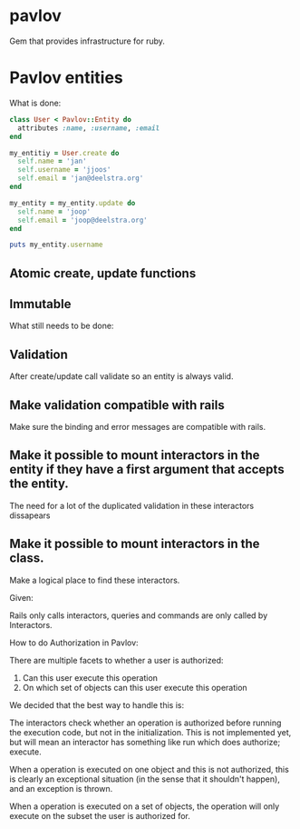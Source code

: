pavlov
======

Gem that provides infrastructure for ruby.
# Pavlov entities
What is done:

```ruby
class User < Pavlov::Entity do
  attributes :name, :username, :email
end

my_entitiy = User.create do
  self.name = 'jan'
  self.username = 'jjoos'
  self.email = 'jan@deelstra.org'
end

my_entity = my_entity.update do
  self.name = 'joop'
  self.email = 'joop@deelstra.org'
end

puts my_entity.username
```

## Atomic create, update functions
## Immutable
What still needs to be done:
## Validation
After create/update call validate so an entity is always valid.
## Make validation compatible with rails
Make sure the binding and error messages are compatible with rails.
## Make it possible to mount interactors in the entity if they have a first argument that accepts the entity.
The need for a lot of the duplicated validation in these interactors dissapears 
## Make it possible to mount interactors in the class.
Make a logical place to find these interactors.

Given:

Rails only calls interactors, queries and commands are only called by Interactors.



How to do Authorization in Pavlov:

There are multiple facets to whether a user is authorized:

1. Can this user execute this operation
2. On which set of objects can this user execute this operation

We decided that the best way to handle this is:

The interactors check whether an operation is authorized before running the execution code, but not in the initialization. This is not implemented yet, but will mean an interactor has something like run which does authorize; execute.

When a operation is executed on one object and this is not authorized, this is clearly an exceptional situation (in the sense that it shouldn't happen), and an exception is thrown.

When a operation is executed on a set of objects, the operation will only execute on the subset the user is authorized for.

